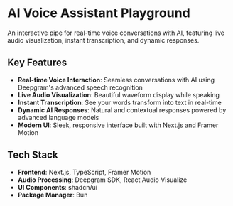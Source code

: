 # AI Voice Assistant Playground 

An interactive pipe for real-time voice conversations with AI, featuring live audio visualization, instant transcription, and dynamic responses.



## Key Features

- **Real-time Voice Interaction**: Seamless conversations with AI using Deepgram's advanced speech recognition
- **Live Audio Visualization**: Beautiful waveform display while speaking
- **Instant Transcription**: See your words transform into text in real-time
- **Dynamic AI Responses**: Natural and contextual responses powered by advanced language models
- **Modern UI**: Sleek, responsive interface built with Next.js and Framer Motion

## Tech Stack

- **Frontend**: Next.js, TypeScript, Framer Motion
- **Audio Processing**: Deepgram SDK, React Audio Visualize
- **UI Components**: shadcn/ui
- **Package Manager**: Bun



